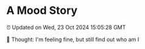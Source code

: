 # A Mood Story

⏰ Updated on Wed, 23 Oct 2024 15:05:28 GMT

💭 Thought: I'm feeling fine, but still find out who am I

